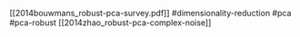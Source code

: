 [[2014bouwmans_robust-pca-survey.pdf]]
#dimensionality-reduction #pca #pca-robust
[[2014zhao_robust-pca-complex-noise]]

